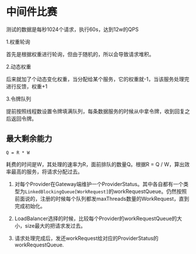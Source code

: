 # 中间件比赛

测试的数据是每秒1024个请求，执行60s，达到12w的QPS

1.权重轮询

首先是根据权重进行轮询，但由于随机的，所以会导致请求堆积。

2.动态权重

后来就加了个动态变化权重，当分配给某个服务，它的权重就-1，当该服务处理完进行反馈，权重+1

3.令牌队列

提前按照线程数设置令牌填满队列，每条数据服务的时候从中拿令牌，收到回复之后返回令牌。

## 最大剩余能力

```text
Q = R * W
```

耗费的时间是W，其处理的速率为R，面前排队的数量Q。根据R = Q / W，算出效率最高的服务，将请求分配过去。

1. 对每个Provider在Gateway端维护一个ProviderStatus。其中各自都有一个类型为`LinkedBlockingQueue[WorkRequest]`的workRequestQueue。仍然按照前面说的，注册的时候每个队列都发maxThreads数量的WorkRequest，直到完成初始化。

2. LoadBalancer选择的时候，比较每个Provider的workRequestQueue的大小，size最大的把请求发过去。

3. 请求处理完成后，发还workRequest给对应的ProviderStatus的workRequestQueue.

